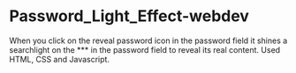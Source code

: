 # Password_Light_Effect-webdev
When you click on the reveal password icon in the password field it shines a searchlight on the *** in the password field to reveal its real content.
Used HTML, CSS and Javascript.
